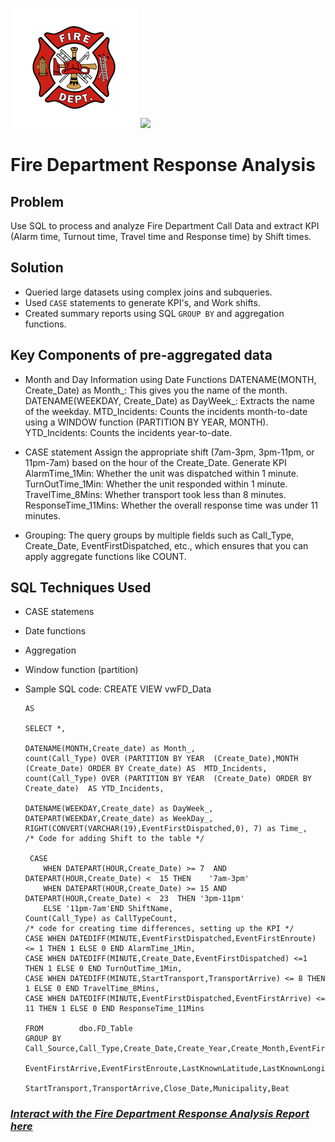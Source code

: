 ![](fire.png) ![](sql.png)
# Fire Department Response Analysis
## Problem
Use SQL to process and analyze Fire Department Call Data and extract KPI (Alarm time, Turnout time, Travel time and Response time) by Shift times.

## Solution
- Queried large datasets using complex joins and subqueries.
- Used `CASE` statements to generate KPI's, and Work shifts.
- Created summary reports using SQL `GROUP BY` and aggregation functions.

## Key Components of pre-aggregated data
- Month and Day Information using Date Functions
  DATENAME(MONTH, Create_Date) as Month_: This gives you the name of the month.
  DATENAME(WEEKDAY, Create_Date) as DayWeek_: Extracts the name of the weekday.
  MTD_Incidents: Counts the incidents month-to-date using a WINDOW function (PARTITION BY YEAR, MONTH).
  YTD_Incidents: Counts the incidents year-to-date.
  
- CASE statement
  Assign the appropriate shift (7am-3pm, 3pm-11pm, or 11pm-7am) based on the hour of the Create_Date.
  Generate KPI
  AlarmTime_1Min: Whether the unit was dispatched within 1 minute.
  TurnOutTime_1Min: Whether the unit responded within 1 minute.
  TravelTime_8Mins: Whether transport took less than 8 minutes.
  ResponseTime_11Mins: Whether the overall response time was under 11 minutes.
- Grouping:
  The query groups by multiple fields such as Call_Type, Create_Date, EventFirstDispatched, etc., which ensures that you can apply aggregate functions like COUNT.

## SQL Techniques Used
  - CASE statemens
  - Date functions
  - Aggregation
  - Window function (partition)
  - Sample SQL code:
CREATE VIEW vwFD_Data

		AS

		SELECT *,
	
		DATENAME(MONTH,Create_date) as Month_,
		count(Call_Type) OVER (PARTITION BY YEAR  (Create_Date),MONTH (Create_Date) ORDER BY Create_date) AS  MTD_Incidents,
		count(Call_Type) OVER (PARTITION BY YEAR  (Create_Date) ORDER BY Create_date)  AS YTD_Incidents,
	
		DATENAME(WEEKDAY,Create_date) as DayWeek_,
		DATEPART(WEEKDAY,Create_date) as WeekDay_,
		RIGHT(CONVERT(VARCHAR(19),EventFirstDispatched,0), 7) as Time_,
		/* Code for adding Shift to the table */

		 CASE
			WHEN DATEPART(HOUR,Create_Date) >= 7  AND DATEPART(HOUR,Create_Date) <  15 THEN    '7am-3pm'
			WHEN DATEPART(HOUR,Create_Date) >= 15 AND DATEPART(HOUR,Create_Date) <  23	THEN '3pm-11pm' 
			ELSE '11pm-7am'END ShiftName,
		Count(Call_Type) as CallTypeCount,
		/* code for creating time differences, setting up the KPI */	
		CASE WHEN DATEDIFF(MINUTE,EventFirstDispatched,EventFirstEnroute) <= 1 THEN 1 ELSE 0 END AlarmTime_1Min,
		CASE WHEN DATEDIFF(MINUTE,Create_Date,EventFirstDispatched) <=1 THEN 1 ELSE 0 END TurnOutTime_1Min,
		CASE WHEN DATEDIFF(MINUTE,StartTransport,TransportArrive) <= 8 THEN 1 ELSE 0 END TravelTime_8Mins,
		CASE WHEN DATEDIFF(MINUTE,EventFirstDispatched,EventFirstArrive) <= 11 THEN 1 ELSE 0 END ResponseTime_11Mins

		FROM		dbo.FD_Table
		GROUP BY	 Call_Source,Call_Type,Create_Date,Create_Year,Create_Month,EventFirstDispatched,
					EventFirstArrive,EventFirstEnroute,LastKnownLatitude,LastKnownLongitude,FirstArriveEngine,
					StartTransport,TransportArrive,Close_Date,Municipality,Beat

### _<a href="https://app.powerbi.com/links/QY38agf8U1?ctid=78d1fb89-a6cc-4862-a67c-a7287504e26f&pbi_source=linkShare_blank">Interact with the Fire Department Response Analysis Report here </a>_
